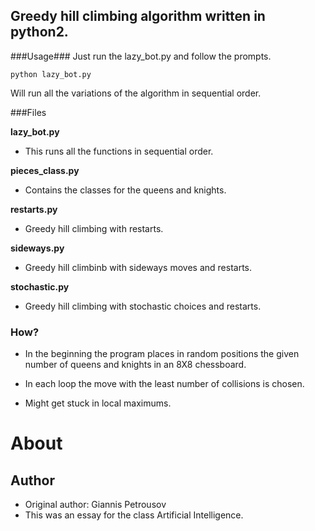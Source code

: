 ## Greedy hill climbing algorithm written in python2. ##

###Usage###
Just run the lazy_bot.py and follow the prompts.

	python lazy_bot.py
Will run all the variations of the algorithm in sequential order.


###Files

**lazy_bot.py**
  
- This runs all the functions in sequential order.

**pieces_class.py**

- Contains the classes for the queens and knights.

**restarts.py**

- Greedy hill climbing with restarts.

**sideways.py**

- Greedy hill climbinb with sideways moves and restarts.
   
**stochastic.py**

- Greedy hill climbing with stochastic choices and restarts.


### How?

- In the beginning the program places in random positions the given number of queens and knights in an 8X8 chessboard.

- In each loop the move with the least number of collisions is chosen. 

- Might get stuck in local maximums.

About
=====

Author
--------------
- Original author: Giannis Petrousov
-  This was an essay for the class Artificial Intelligence.